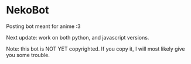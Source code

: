 # NekoBot
Posting bot meant for anime :3

Next update: work on both python, and javascript versions.











Note: this bot is NOT YET copyrighted. If you copy it, I will most likely give you some trouble.

